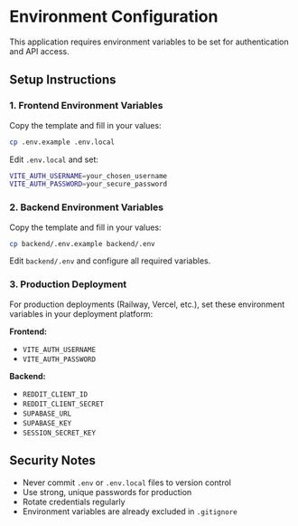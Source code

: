 # Environment Configuration

This application requires environment variables to be set for authentication and API access.

## Setup Instructions

### 1. Frontend Environment Variables

Copy the template and fill in your values:
```bash
cp .env.example .env.local
```

Edit `.env.local` and set:
```bash
VITE_AUTH_USERNAME=your_chosen_username
VITE_AUTH_PASSWORD=your_secure_password
```

### 2. Backend Environment Variables

Copy the template and fill in your values:
```bash
cp backend/.env.example backend/.env
```

Edit `backend/.env` and configure all required variables.

### 3. Production Deployment

For production deployments (Railway, Vercel, etc.), set these environment variables in your deployment platform:

**Frontend:**
- `VITE_AUTH_USERNAME`
- `VITE_AUTH_PASSWORD`

**Backend:**
- `REDDIT_CLIENT_ID`
- `REDDIT_CLIENT_SECRET`
- `SUPABASE_URL`
- `SUPABASE_KEY`
- `SESSION_SECRET_KEY`

## Security Notes

- Never commit `.env` or `.env.local` files to version control
- Use strong, unique passwords for production
- Rotate credentials regularly
- Environment variables are already excluded in `.gitignore`
